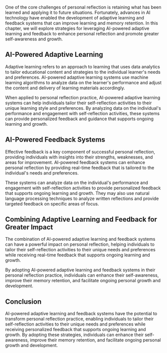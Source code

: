 
One of the core challenges of personal reflection is retaining what has been learned and applying it to future situations. Fortunately, advances in AI technology have enabled the development of adaptive learning and feedback systems that can improve learning and memory retention. In this chapter, we will explore strategies for leveraging AI-powered adaptive learning and feedback to enhance personal reflection and promote greater self-awareness and growth.

AI-Powered Adaptive Learning
----------------------------

Adaptive learning refers to an approach to learning that uses data analytics to tailor educational content and strategies to the individual learner's needs and preferences. AI-powered adaptive learning systems use machine learning algorithms to analyze data on the learner's performance and adjust the content and delivery of learning materials accordingly.

When applied to personal reflection practice, AI-powered adaptive learning systems can help individuals tailor their self-reflection activities to their unique learning style and preferences. By analyzing data on the individual's performance and engagement with self-reflection activities, these systems can provide personalized feedback and guidance that supports ongoing learning and growth.

AI-Powered Feedback Systems
---------------------------

Effective feedback is a key component of successful personal reflection, providing individuals with insights into their strengths, weaknesses, and areas for improvement. AI-powered feedback systems can enhance personal reflection by providing real-time feedback that is tailored to the individual's needs and preferences.

These systems can analyze data on the individual's performance and engagement with self-reflection activities to provide personalized feedback that supports ongoing learning and growth. They may also use natural language processing techniques to analyze written reflections and provide targeted feedback on specific areas of focus.

Combining Adaptive Learning and Feedback for Greater Impact
-----------------------------------------------------------

The combination of AI-powered adaptive learning and feedback systems can have a powerful impact on personal reflection, helping individuals to tailor their self-reflection activities to their unique needs and preferences while receiving real-time feedback that supports ongoing learning and growth.

By adopting AI-powered adaptive learning and feedback systems in their personal reflection practice, individuals can enhance their self-awareness, improve their memory retention, and facilitate ongoing personal growth and development.

Conclusion
----------

AI-powered adaptive learning and feedback systems have the potential to transform personal reflection practice, enabling individuals to tailor their self-reflection activities to their unique needs and preferences while receiving personalized feedback that supports ongoing learning and growth. By adopting these strategies, individuals can enhance their self-awareness, improve their memory retention, and facilitate ongoing personal growth and development.
